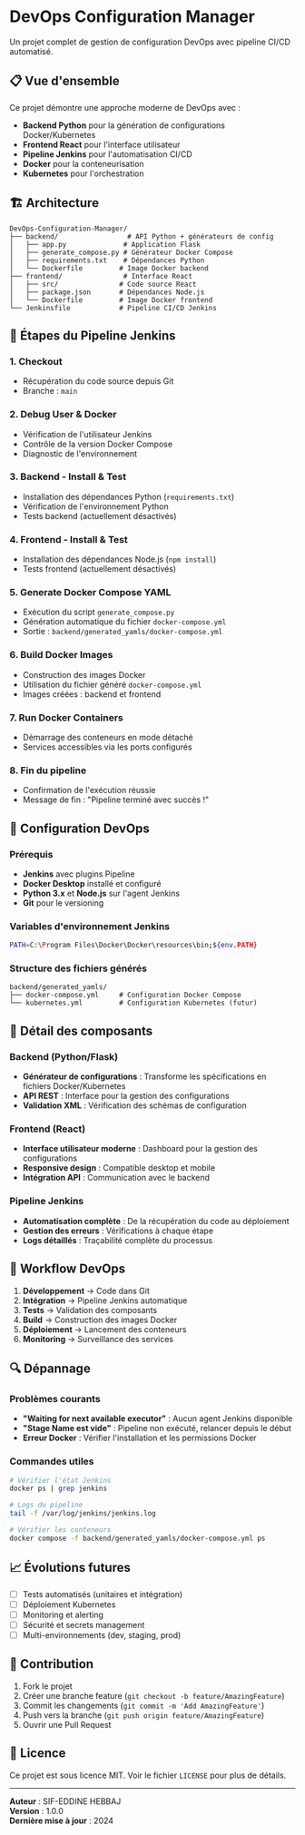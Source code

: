 # DevOps Configuration Manager

Un projet complet de gestion de configuration DevOps avec pipeline CI/CD automatisé.

## 📋 Vue d'ensemble

Ce projet démontre une approche moderne de DevOps avec :
- **Backend Python** pour la génération de configurations Docker/Kubernetes
- **Frontend React** pour l'interface utilisateur
- **Pipeline Jenkins** pour l'automatisation CI/CD
- **Docker** pour la conteneurisation
- **Kubernetes** pour l'orchestration

## 🏗️ Architecture

```
DevOps-Configuration-Manager/
├── backend/                 # API Python + générateurs de config
│   ├── app.py              # Application Flask
│   ├── generate_compose.py # Générateur Docker Compose
│   ├── requirements.txt    # Dépendances Python
│   └── Dockerfile         # Image Docker backend
├── frontend/               # Interface React
│   ├── src/               # Code source React
│   ├── package.json       # Dépendances Node.js
│   └── Dockerfile         # Image Docker frontend
└── Jenkinsfile            # Pipeline CI/CD Jenkins
```

## 🚀 Étapes du Pipeline Jenkins

### 1. **Checkout** 
- Récupération du code source depuis Git
- Branche : `main`

### 2. **Debug User & Docker**
- Vérification de l'utilisateur Jenkins
- Contrôle de la version Docker Compose
- Diagnostic de l'environnement

### 3. **Backend - Install & Test**
- Installation des dépendances Python (`requirements.txt`)
- Vérification de l'environnement Python
- Tests backend (actuellement désactivés)

### 4. **Frontend - Install & Test**
- Installation des dépendances Node.js (`npm install`)
- Tests frontend (actuellement désactivés)

### 5. **Generate Docker Compose YAML**
- Exécution du script `generate_compose.py`
- Génération automatique du fichier `docker-compose.yml`
- Sortie : `backend/generated_yamls/docker-compose.yml`

### 6. **Build Docker Images**
- Construction des images Docker
- Utilisation du fichier généré `docker-compose.yml`
- Images créées : backend et frontend

### 7. **Run Docker Containers**
- Démarrage des conteneurs en mode détaché
- Services accessibles via les ports configurés

### 8. **Fin du pipeline**
- Confirmation de l'exécution réussie
- Message de fin : "Pipeline terminé avec succès !"

## 🔧 Configuration DevOps

### Prérequis
- **Jenkins** avec plugins Pipeline
- **Docker Desktop** installé et configuré
- **Python 3.x** et **Node.js** sur l'agent Jenkins
- **Git** pour le versioning

### Variables d'environnement Jenkins
```bash
PATH=C:\Program Files\Docker\Docker\resources\bin;${env.PATH}
```

### Structure des fichiers générés
```
backend/generated_yamls/
├── docker-compose.yml     # Configuration Docker Compose
└── kubernetes.yml         # Configuration Kubernetes (futur)
```

## 📁 Détail des composants

### Backend (Python/Flask)
- **Générateur de configurations** : Transforme les spécifications en fichiers Docker/Kubernetes
- **API REST** : Interface pour la gestion des configurations
- **Validation XML** : Vérification des schémas de configuration

### Frontend (React)
- **Interface utilisateur moderne** : Dashboard pour la gestion des configurations
- **Responsive design** : Compatible desktop et mobile
- **Intégration API** : Communication avec le backend

### Pipeline Jenkins
- **Automatisation complète** : De la récupération du code au déploiement
- **Gestion des erreurs** : Vérifications à chaque étape
- **Logs détaillés** : Traçabilité complète du processus

## 🚦 Workflow DevOps

1. **Développement** → Code dans Git
2. **Intégration** → Pipeline Jenkins automatique
3. **Tests** → Validation des composants
4. **Build** → Construction des images Docker
5. **Déploiement** → Lancement des conteneurs
6. **Monitoring** → Surveillance des services

## 🔍 Dépannage

### Problèmes courants
- **"Waiting for next available executor"** : Aucun agent Jenkins disponible
- **"Stage Name est vide"** : Pipeline non exécuté, relancer depuis le début
- **Erreur Docker** : Vérifier l'installation et les permissions Docker

### Commandes utiles
```bash
# Vérifier l'état Jenkins
docker ps | grep jenkins

# Logs du pipeline
tail -f /var/log/jenkins/jenkins.log

# Vérifier les conteneurs
docker compose -f backend/generated_yamls/docker-compose.yml ps
```

## 📈 Évolutions futures

- [ ] Tests automatisés (unitaires et intégration)
- [ ] Déploiement Kubernetes
- [ ] Monitoring et alerting
- [ ] Sécurité et secrets management
- [ ] Multi-environnements (dev, staging, prod)

## 🤝 Contribution

1. Fork le projet
2. Créer une branche feature (`git checkout -b feature/AmazingFeature`)
3. Commit les changements (`git commit -m 'Add AmazingFeature'`)
4. Push vers la branche (`git push origin feature/AmazingFeature`)
5. Ouvrir une Pull Request

## 📄 Licence

Ce projet est sous licence MIT. Voir le fichier `LICENSE` pour plus de détails.

---

**Auteur** : SIF-EDDINE HEBBAJ  
**Version** : 1.0.0  
**Dernière mise à jour** : 2024 